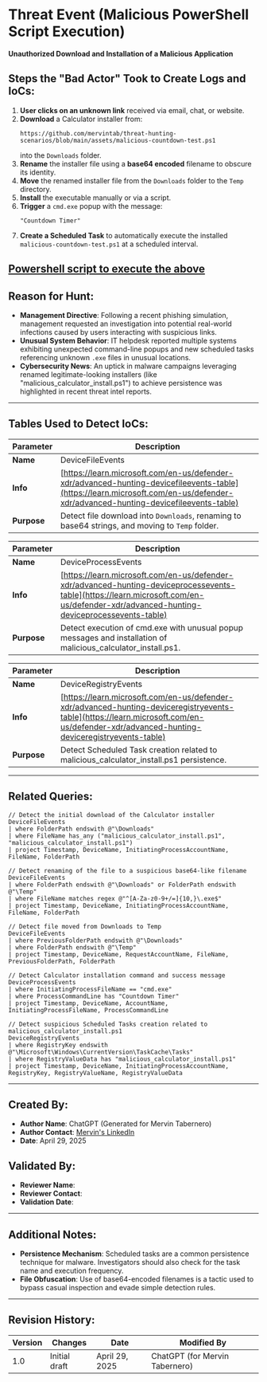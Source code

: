 # Threat Event (Malicious PowerShell Script Execution)

**Unauthorized Download and Installation of a Malicious Application**

## Steps the "Bad Actor" Took to Create Logs and IoCs:

1. **User clicks on an unknown link** received via email, chat, or website.
2. **Download** a Calculator installer from:
   ```
   https://github.com/mervintab/threat-hunting-scenarios/blob/main/assets/malicious-countdown-test.ps1
   ```
   into the `Downloads` folder.
3. **Rename** the installer file using a **base64 encoded** filename to obscure its identity.
4. **Move** the renamed installer file from the `Downloads` folder to the `Temp` directory.
5. **Install** the executable manually or via a script.
6. **Trigger** a `cmd.exe` popup with the message:
   ```
   "Countdown Timer"
   ```
7. **Create a Scheduled Task** to automatically execute the installed `malicious-countdown-test.ps1` at a scheduled interval.

[Powershell script to execute the above]()
---

## Reason for Hunt:

- **Management Directive**: Following a recent phishing simulation, management requested an investigation into potential real-world infections caused by users interacting with suspicious links.
- **Unusual System Behavior**: IT helpdesk reported multiple systems exhibiting unexpected command-line popups and new scheduled tasks referencing unknown `.exe` files in unusual locations.
- **Cybersecurity News**: An uptick in malware campaigns leveraging renamed legitimate-looking installers (like "malicious_calculator_install.ps1") to achieve persistence was highlighted in recent threat intel reports.

---

## Tables Used to Detect IoCs:

| **Parameter** | **Description**                                                                                                                                                                  |
| ------------- | -------------------------------------------------------------------------------------------------------------------------------------------------------------------------------- |
| **Name**      | DeviceFileEvents                                                                                                                                                                 |
| **Info**      | [https://learn.microsoft.com/en-us/defender-xdr/advanced-hunting-devicefileevents-table](https://learn.microsoft.com/en-us/defender-xdr/advanced-hunting-devicefileevents-table) |
| **Purpose**   | Detect file download into `Downloads`, renaming to base64 strings, and moving to `Temp` folder.                                                                                  |

| **Parameter** | **Description**                                                                                                                                                                        |
| ------------- | -------------------------------------------------------------------------------------------------------------------------------------------------------------------------------------- |
| **Name**      | DeviceProcessEvents                                                                                                                                                                    |
| **Info**      | [https://learn.microsoft.com/en-us/defender-xdr/advanced-hunting-deviceprocessevents-table](https://learn.microsoft.com/en-us/defender-xdr/advanced-hunting-deviceprocessevents-table) |
| **Purpose**   | Detect execution of cmd.exe with unusual popup messages and installation of malicious_calculator_install.ps1.                                                                                            |

| **Parameter** | **Description**                                                                                                                                                                          |
| ------------- | ---------------------------------------------------------------------------------------------------------------------------------------------------------------------------------------- |
| **Name**      | DeviceRegistryEvents                                                                                                                                                                     |
| **Info**      | [https://learn.microsoft.com/en-us/defender-xdr/advanced-hunting-deviceregistryevents-table](https://learn.microsoft.com/en-us/defender-xdr/advanced-hunting-deviceregistryevents-table) |
| **Purpose**   | Detect Scheduled Task creation related to malicious_calculator_install.ps1 persistence.                                                                                                                    |

---

## Related Queries:

```kql
// Detect the initial download of the Calculator installer
DeviceFileEvents
| where FolderPath endswith @"\Downloads"
| where FileName has_any ("malicious_calculator_install.ps1", "malicious_calculator_install.ps1")
| project Timestamp, DeviceName, InitiatingProcessAccountName, FileName, FolderPath

// Detect renaming of the file to a suspicious base64-like filename
DeviceFileEvents
| where FolderPath endswith @"\Downloads" or FolderPath endswith @"\Temp"
| where FileName matches regex @"^[A-Za-z0-9+/=]{10,}\.exe$"
| project Timestamp, DeviceName, InitiatingProcessAccountName, FileName, FolderPath

// Detect file moved from Downloads to Temp
DeviceFileEvents
| where PreviousFolderPath endswith @"\Downloads"
| where FolderPath endswith @"\Temp"
| project Timestamp, DeviceName, RequestAccountName, FileName, PreviousFolderPath, FolderPath

// Detect Calculator installation command and success message
DeviceProcessEvents
| where InitiatingProcessFileName == "cmd.exe"
| where ProcessCommandLine has "Countdown Timer"
| project Timestamp, DeviceName, AccountName, InitiatingProcessFileName, ProcessCommandLine

// Detect suspicious Scheduled Tasks creation related to malicious_calculator_install.ps1
DeviceRegistryEvents
| where RegistryKey endswith @"\Microsoft\Windows\CurrentVersion\TaskCache\Tasks"
| where RegistryValueData has "malicious_calculator_install.ps1"
| project Timestamp, DeviceName, InitiatingProcessAccountName, RegistryKey, RegistryValueName, RegistryValueData
```

---

## Created By:

- **Author Name**: ChatGPT (Generated for Mervin Tabernero)
- **Author Contact**: [Mervin's LinkedIn](https://www.linkedin.com/in/mervintab/)
- **Date**: April 29, 2025

## Validated By:

- **Reviewer Name**:
- **Reviewer Contact**:
- **Validation Date**:

---

## Additional Notes:

- **Persistence Mechanism**: Scheduled tasks are a common persistence technique for malware. Investigators should also check for the task name and execution frequency.
- **File Obfuscation**: Use of base64-encoded filenames is a tactic used to bypass casual inspection and evade simple detection rules.

---

## Revision History:

| **Version** | **Changes**   | **Date**       | **Modified By**                |
| ----------- | ------------- | -------------- | ------------------------------ |
| 1.0         | Initial draft | April 29, 2025 | ChatGPT (for Mervin Tabernero) |

